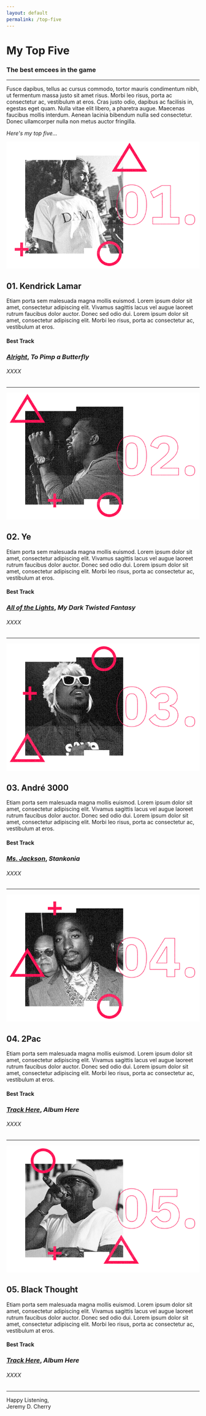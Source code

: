 ```yaml
---
layout: default
permalink: /top-five
---
```


# My Top Five
### The best emcees in the game

---

Fusce dapibus, tellus ac cursus commodo, tortor mauris condimentum nibh, ut fermentum massa justo sit amet risus. Morbi leo risus, porta ac consectetur ac, vestibulum at eros. Cras justo odio, dapibus ac facilisis in, egestas eget quam. Nulla vitae elit libero, a pharetra augue. Maecenas faucibus mollis interdum. Aenean lacinia bibendum nulla sed consectetur. Donec ullamcorper nulla non metus auctor fringilla.

_Here's my top five..._

![Kendrick Lamar](/images/top-five/mc-1.jpg)

## 01. Kendrick Lamar

Etiam porta sem malesuada magna mollis euismod. Lorem ipsum dolor sit amet, consectetur adipiscing elit. Vivamus sagittis lacus vel augue laoreet rutrum faucibus dolor auctor. Donec sed odio dui. Lorem ipsum dolor sit amet, consectetur adipiscing elit. Morbi leo risus, porta ac consectetur ac, vestibulum at eros.

#### Best Track

### [_Alright_](), _To Pimp a Butterfly_
###### XXXX

---

![Ye](/images/top-five/mc-2.jpg)

## 02. Ye

Etiam porta sem malesuada magna mollis euismod. Lorem ipsum dolor sit amet, consectetur adipiscing elit. Vivamus sagittis lacus vel augue laoreet rutrum faucibus dolor auctor. Donec sed odio dui. Lorem ipsum dolor sit amet, consectetur adipiscing elit. Morbi leo risus, porta ac consectetur ac, vestibulum at eros.

#### Best Track

### [_All of the Lights_](), _My Dark Twisted Fantasy_
###### XXXX

---

![André 3000](/images/top-five/mc-3.jpg)

## 03. André 3000

Etiam porta sem malesuada magna mollis euismod. Lorem ipsum dolor sit amet, consectetur adipiscing elit. Vivamus sagittis lacus vel augue laoreet rutrum faucibus dolor auctor. Donec sed odio dui. Lorem ipsum dolor sit amet, consectetur adipiscing elit. Morbi leo risus, porta ac consectetur ac, vestibulum at eros.

#### Best Track

### [_Ms. Jackson_](), _Stankonia_
###### XXXX

---

![2Pac](/images/top-five/mc-4.jpg)

## 04. 2Pac

Etiam porta sem malesuada magna mollis euismod. Lorem ipsum dolor sit amet, consectetur adipiscing elit. Vivamus sagittis lacus vel augue laoreet rutrum faucibus dolor auctor. Donec sed odio dui. Lorem ipsum dolor sit amet, consectetur adipiscing elit. Morbi leo risus, porta ac consectetur ac, vestibulum at eros.

#### Best Track

### [_Track Here_](), _Album Here_
###### XXXX

---

![Black Thought](/images/top-five/mc-5.jpg)

## 05. Black Thought

Etiam porta sem malesuada magna mollis euismod. Lorem ipsum dolor sit amet, consectetur adipiscing elit. Vivamus sagittis lacus vel augue laoreet rutrum faucibus dolor auctor. Donec sed odio dui. Lorem ipsum dolor sit amet, consectetur adipiscing elit. Morbi leo risus, porta ac consectetur ac, vestibulum at eros.

#### Best Track

### [_Track Here_](), _Album Here_
###### XXXX

---

Happy Listening,  
Jeremy D. Cherry